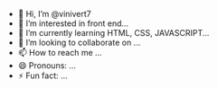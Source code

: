 - 👋 Hi, I’m @vinivert7
- 👀 I’m interested in front end...
- 🌱 I’m currently learning HTML, CSS, JAVASCRIPT...
- 💞️ I’m looking to collaborate on ...
- 📫 How to reach me ...
- 😄 Pronouns: ...
- ⚡ Fun fact: ...

<!---
vinivert7/vinivert7 is a ✨ special ✨ repository because its `README.md` (this file) appears on your GitHub profile.
You can click the Preview link to take a look at your changes.
--->
